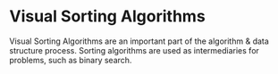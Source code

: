 # Visual Sorting Algorithms
Visual Sorting Algorithms are an important part of the algorithm & data structure process. Sorting algorithms are used as intermediaries for problems, such as binary search. 
